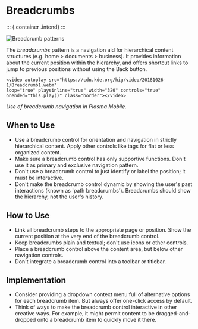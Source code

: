 Breadcrumbs
===========

::: {.container .intend}
:::

![Breadcrumb patterns](/img/NP-n-deep.png)

The *breadcrumbs* pattern is a navigation aid for hierarchical content
structures (e.g. home \> documents \> business). It provides information
about the current position within the hierarchy, and offers shortcut
links to jump to previous positions without using the Back button.

```{=html}
<video autoplay src="https://cdn.kde.org/hig/video/20181026-1/Breadcrumb1.webm" 
loop="true" playsinline="true" width="320" controls="true" 
onended="this.play()" class="border"></video>
```
*Use of breadcrumb navigation in Plasma Mobile.*

When to Use
-----------

-   Use a breadcrumb control for orientation and navigation in strictly
    hierarchical content. Apply other controls like tags for flat or
    less organized content.
-   Make sure a breadcrumb control has only supportive functions. Don\'t
    use it as primary and exclusive navigation pattern.
-   Don\'t use a breadcrumb control to just identify or label the
    position; it must be interactive.
-   Don\'t make the breadcrumb control dynamic by showing the user\'s
    past interactions (known as \'path breadcrumbs\'). Breadcrumbs
    should show the hierarchy, not the user\'s history.

How to Use
----------

-   Link all breadcrumb steps to the appropriate page or position. Show
    the current position at the very end of the breadcrumb control.
-   Keep breadcrumbs plain and textual; don\'t use icons or other
    controls.
-   Place a breadcrumb control above the content area, but below other
    navigation controls.
-   Don\'t integrate a breadcrumb control into a toolbar or titlebar.

Implementation
--------------

-   Consider providing a dropdown context menu full of alternative
    options for each breadcrumb item. But always offer one-click access
    by default.
-   Think of ways to make the breadcrumb control interactive in other
    creative ways. For example, it might permit content to be
    dragged-and-dropped onto a breadcrumb item to quickly move it there.
